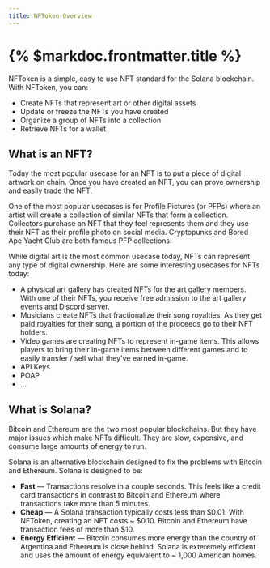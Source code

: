 ```yaml
---
title: NFToken Overview
---
```


# {% $markdoc.frontmatter.title %}

NFToken is a simple, easy to use NFT standard for the Solana blockchain. With NFToken, you can:

- Create NFTs that represent art or other digital assets
- Update or freeze the NFTs you have created
- Organize a group of NFTs into a collection
- Retrieve NFTs for a wallet

## What is an NFT?

Today the most popular usecase for an NFT is to put a piece of digital artwork on chain. Once you have created an NFT, you can prove ownership and easily trade the NFT.

One of the most popular usecases is for Profile Pictures (or PFPs) where an artist will create a collection of similar NFTs that form a collection. Collectors purchase an NFT that they feel represents them and they use their NFT as their profile photo on social media. Cryptopunks and Bored Ape Yacht Club are both famous PFP collections.

While digital art is the most common usecase today, NFTs can represent any type of digital ownership. Here are some interesting usecases for NFTs today:

- A physical art gallery has created NFTs for the art gallery members. With one of their NFTs, you receive free admission to the art gallery events and Discord server.
- Musicians create NFTs that fractionalize their song royalties. As they get paid royalties for their song, a portion of the proceeds go to their NFT holders.
- Video games are creating NFTs to represent in-game items. This allows players to bring their in-game items between different games and to easily transfer / sell what they've earned in-game.
- API Keys
- POAP
- ...

## What is Solana?

Bitcoin and Ethereum are the two most popular blockchains. But they have major issues which make NFTs difficult. They are slow, expensive, and consume large amounts of energy to run.

Solana is an alternative blockchain designed to fix the problems with Bitcoin and Ethereum. Solana is designed to be:

- **Fast** — Transactions resolve in a couple seconds. This feels like a credit card transactions in contrast to Bitcoin and Ethereum where transactions take more than 5 minutes.
- **Cheap** — A Solana transaction typically costs less than $0.01. With NFToken, creating an NFT costs ~ $0.10. Bitcoin and Ethereum have transaction fees of more than $10.
- **Energy Efficient** — Bitcoin consumes more energy than the country of Argentina and Ethereum is close behind. Solana is exteremely efficient and uses the amount of energy equivalent to ~ 1,000 American homes.
